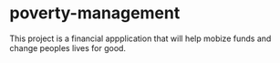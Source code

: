 # poverty-management
This project is a financial appplication that will help mobize funds and change peoples lives for good. 
